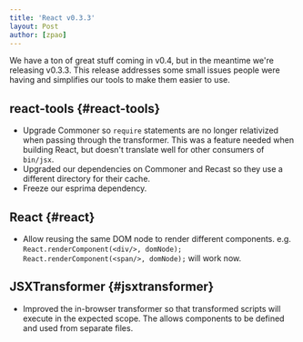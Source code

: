 ```yaml
---
title: 'React v0.3.3'
layout: Post
author: [zpao]
---
```


We have a ton of great stuff coming in v0.4, but in the meantime we're releasing v0.3.3. This release addresses some small issues people were having and simplifies our tools to make them easier to use.

## react-tools {#react-tools}

- Upgrade Commoner so `require` statements are no longer relativized when passing through the transformer. This was a feature needed when building React, but doesn't translate well for other consumers of `bin/jsx`.
- Upgraded our dependencies on Commoner and Recast so they use a different directory for their cache.
- Freeze our esprima dependency.

## React {#react}

- Allow reusing the same DOM node to render different components. e.g. `React.renderComponent(<div/>, domNode); React.renderComponent(<span/>, domNode);` will work now.

## JSXTransformer {#jsxtransformer}

- Improved the in-browser transformer so that transformed scripts will execute in the expected scope. The allows components to be defined and used from separate files.
